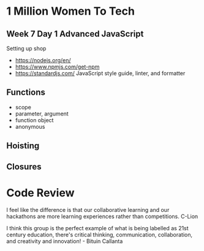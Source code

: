 # 1 Million Women To Tech 

## Week 7 Day 1 Advanced JavaScript

Setting up shop
- https://nodejs.org/en/
- https://www.npmjs.com/get-npm
- https://standardjs.com/ JavaScript style guide, linter, and formatter

## Functions

- scope
- parameter, argument
- function object
- anonymous

## Hoisting



## Closures




# Code Review

​I feel like the difference is that our collaborative learning and our hackathons are more learning experiences rather than competitions. C-Lion

I think this group is the perfect example of what is being labelled as 21st century education, there's critical thinking, communication, collaboration, and creativity and innovation! - Bituin Callanta​